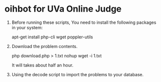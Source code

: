 # oihbot for UVa Online Judge

1. Before running these scripts, You need to install the following packages in your system:

	apt-get install php-cli wget poppler-utils

2. Download the problem contents.
	
	php download.php > 1.txt
	nohup wget -i 1.txt

	It will takes about half an hour.

3. Using the decode script to import the problems to your database.
